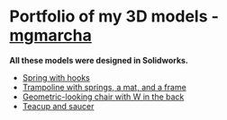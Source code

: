 # Portfolio of my 3D models - [mgmarcha](https://github.com/mgmarcha)

**All these models were designed in Solidworks.**
* [Spring with hooks](Spring_Model/Readme.md)
* [Trampoline with springs, a mat, and a frame](Trampoline_Model/Readme.md)
* [Geometric-looking chair with W in the back](Chair_Model/Readme.md)
* [Teacup and saucer](Teacup_And_Saucer_Model/Readme.md)
